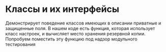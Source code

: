 # Классы и их интерфейсы

Демонстрирует поведение классов имеющих в описании приватные и защищенные поля. В нашем коде есть функция, которая использует класс настроек, и вычисляет место хранения резервной копии. Попробуем поместить эту функцию под надзор модульного тестирования
